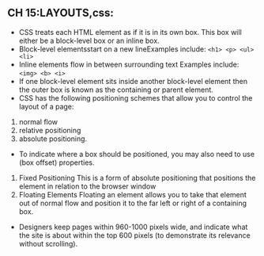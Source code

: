 ## CH 15:LAYOUTS,css:
 * CSS treats each HTML element as if it is in its own box. This box will either be a block-level box or an inline box.
 * Block-level elementsstart on a new lineExamples include:
```<h1> <p> <ul> <li>```
* Inline elements flow in between surrounding text Examples include:
```<img> <b> <i>```
* If one block-level element sits inside another block-level element then the outer box is known as the containing or parent element.
 * CSS has the following positioning schemes that allow you to control
the layout of a page: 
1. normal flow
2. relative positioning
3. absolute positioning.
* To indicate where a box should be positioned, you may also need to use
(box offset) properties.
1. Fixed Positioning This is a form of absolute positioning that positions
the element in relation to the browser window
2. Floating Elements Floating an element allows you to take that element out of normal flow and position it to the far left or right of a containing box.
* Designers keep pages within 960-1000 pixels wide,
and indicate what the site is about within the top 600
pixels (to demonstrate its relevance without scrolling).